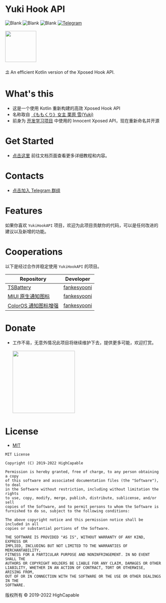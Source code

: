 # Yuki Hook API

![Blank](https://img.shields.io/badge/build-passing-brightgreen)
![Blank](https://img.shields.io/badge/license-MIT-blue)
![Blank](https://img.shields.io/badge/version-v1.0.71-green)
[![Telegram](https://img.shields.io/badge/Follow-Telegram-blue.svg?logo=telegram)](https://t.me/YukiHookAPI)
<br/><br/>
<img src="https://github.com/fankes/YuKiHookAPI/blob/master/img-src/icon.png" width = "100" height = "100"/>
<br/>
<br/>
⛱️ An efficient Kotlin version of the Xposed Hook API.
<br/>

# What's this

- 这是一个使用 Kotlin 重新构建的高效 Xposed Hook API
- 名称取自 <a href='https://www.bilibili.com/bangumi/play/ss5016/?from=search&seid=313229405371562533&spm_id_from=333.337.0.0'>
  《ももくり》女主 栗原 雪(Yuki)</a>
- 前身为 [开发学习项目](https://github.com/fankes/TMore) 中使用的 Innocent Xposed API，现在重新命名并开源

# Get Started

- [点击这里](https://fankes.github.io/YukiHookAPI) 前往文档页面查看更多详细教程和内容。

# Contacts

- [点击加入 Telegram 群组](https://t.me/YukiHookAPI)

# Features

如果你喜欢 `YukiHookAPI` 项目，欢迎为此项目贡献你的代码，可以是任何改进的建议以及新增的功能。

# Cooperations

以下是经过合作并稳定使用 `YukiHookAPI` 的项目。

| Repository                                                        | Developer                                |
| ----------------------------------------------------------------- | ---------------------------------------- |
| [TSBattery](https://github.com/fankes/TSBattery)                  | [fankesyooni](https://github.com/fankes) |
| [MIUI 原生通知图标](https://github.com/fankes/MIUINativeNotifyIcon) | [fankesyooni](https://github.com/fankes) |
| [ColorOS 通知图标增强](https://github.com/fankes/ColorOSNotifyIcon) | [fankesyooni](https://github.com/fankes) |

# Donate

- 工作不易，无意外情况此项目将继续维护下去，提供更多可能，欢迎打赏。<br/><br/>
  <img src="https://github.com/fankes/YuKiHookAPI/blob/master/img-src/wechat_code.jpg" width = "200" height = "200"/>

# License

- [MIT](https://choosealicense.com/licenses/mit)

```
MIT License

Copyright (C) 2019-2022 HighCapable

Permission is hereby granted, free of charge, to any person obtaining a copy
of this software and associated documentation files (the "Software"), to deal
in the Software without restriction, including without limitation the rights
to use, copy, modify, merge, publish, distribute, sublicense, and/or sell
copies of the Software, and to permit persons to whom the Software is
furnished to do so, subject to the following conditions:

The above copyright notice and this permission notice shall be included in all
copies or substantial portions of the Software.

THE SOFTWARE IS PROVIDED "AS IS", WITHOUT WARRANTY OF ANY KIND, EXPRESS OR
IMPLIED, INCLUDING BUT NOT LIMITED TO THE WARRANTIES OF MERCHANTABILITY,
FITNESS FOR A PARTICULAR PURPOSE AND NONINFRINGEMENT. IN NO EVENT SHALL THE
AUTHORS OR COPYRIGHT HOLDERS BE LIABLE FOR ANY CLAIM, DAMAGES OR OTHER
LIABILITY, WHETHER IN AN ACTION OF CONTRACT, TORT OR OTHERWISE, ARISING FROM,
OUT OF OR IN CONNECTION WITH THE SOFTWARE OR THE USE OR OTHER DEALINGS IN THE
SOFTWARE.
```

版权所有 © 2019-2022 HighCapable